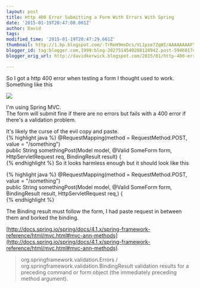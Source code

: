 ```yaml
---
layout: post
title: Http 400 Error Submitting a Form With Errors With Spring
date: '2015-01-19T20:47:00.001Z'
author: David
tags: 
modified_time: '2015-01-19T20:47:29.661Z'
thumbnail: http://1.bp.blogspot.com/-TrReH9mnDcs/VL1pze7ZqWI/AAAAAAAAFYA/J4WHLQ8WSP8/s72-c/Screen%2BShot%2B2015-01-19%2Bat%2B20.28.33.png
blogger_id: tag:blogger.com,1999:blog-2027514548288128942.post-5946017471358651403
blogger_orig_url: http://davidkerwick.blogspot.com/2015/01/http-400-error-submitting-form-with.html

---
```


So I got a http 400 error when testing a form I thought used to work.  
Something like this  

[![](http://1.bp.blogspot.com/-TrReH9mnDcs/VL1pze7ZqWI/AAAAAAAAFYA/J4WHLQ8WSP8/s1600/Screen%2BShot%2B2015-01-19%2Bat%2B20.28.33.png)](http://1.bp.blogspot.com/-TrReH9mnDcs/VL1pze7ZqWI/AAAAAAAAFYA/J4WHLQ8WSP8/s1600/Screen%2BShot%2B2015-01-19%2Bat%2B20.28.33.png)

I'm using Spring MVC.  
The form will submit fine if there are no errors but fails with a 400 error if there's a validation problem.  

It's likely the curse of the evil copy and paste.  
{% highlight java %}
@RequestMapping(method = RequestMethod.POST, value = "/something")  
    public String somethingPost(Model model, @Valid SomeForm form,   
            HttpServletRequest req, BindingResult result) {  
{% endhighlight %}
So it looks harmless enough but it should look like this  

{% highlight java %}
@RequestMapping(method = RequestMethod.POST, value = "/something")  
    public String somethingPost(Model model, @Valid SomeForm form,   
            BindingResult result, HttpServletRequest req,) {  
{% endhighlight %}        
   
The Binding result must follow the form, I had paste request in between them and borked the binding.  

[http://docs.spring.io/spring/docs/4.1.x/spring-framework-reference/html/mvc.html#mvc-ann-methods](http://docs.spring.io/spring/docs/4.1.x/spring-framework-reference/html/mvc.html#mvc-ann-methods)  

> org.springframework.validation.Errors /  org.springframework.validation.BindingResult validation results for a preceding command or form object (the immediately preceding method argument). 